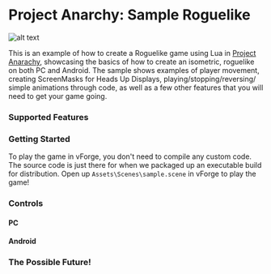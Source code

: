 Project Anarchy: Sample Roguelike
===========================

![alt text](http://www.projectanarchy.com/sites/default/files/Project%20Anarchy%20Logo.png "Project Anarchy")

This is an example of how to create a Roguelike game using Lua in [Project Anarachy][1], showcasing the basics of how to create an isometric, roguelike on both PC and Android. 
The sample shows examples of player movement, creating ScreenMasks for Heads Up Displays, playing/stopping/reversing/ simple animations through code, as well as a few other features that you will need to get your game going. 

### Supported Features


### Getting Started

To play the game in vForge, you don't need to compile any custom code. The source code is just there for when we packaged up an executable build for distribution. Open up `Assets\Scenes\sample.scene` in vForge to play the game!

[1]: http://www.projectanarchy.com/download


### Controls

#### PC


#### Android



### The Possible Future!
